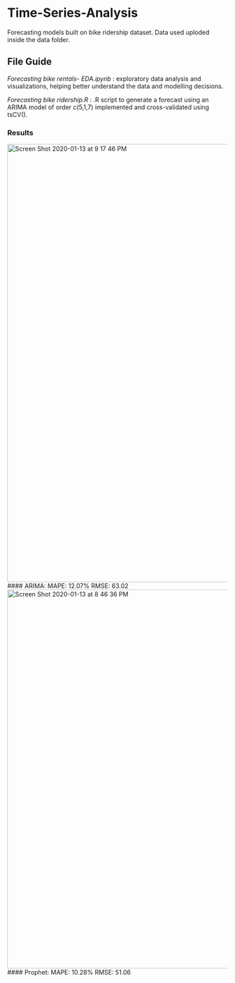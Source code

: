 # Time-Series-Analysis
Forecasting models built on bike ridership dataset. 
Data used uploded inside the data folder.

## File Guide
*Forecasting bike rentals- EDA.ipynb* : exploratory data analysis and visualizations, helping better understand the data and modelling decisions. 

*Forecasting bike ridership.R* : .R script to generate a forecast using an ARIMA model of order c(5,1,7) implemented and cross-validated using tsCV(). 

### Results 
<img width="1001" alt="Screen Shot 2020-01-13 at 9 17 46 PM" src="https://user-images.githubusercontent.com/17786269/72316248-65b40d80-364a-11ea-95f7-4875450411bc.png">
#### ARIMA:
MAPE: 12.07%
RMSE: 63.02

<img width="866" alt="Screen Shot 2020-01-13 at 8 46 36 PM" src="https://user-images.githubusercontent.com/17786269/72316704-d27bd780-364b-11ea-870b-4477f3f97448.png">
#### Prophet:
MAPE: 10.28%
RMSE: 51.06
